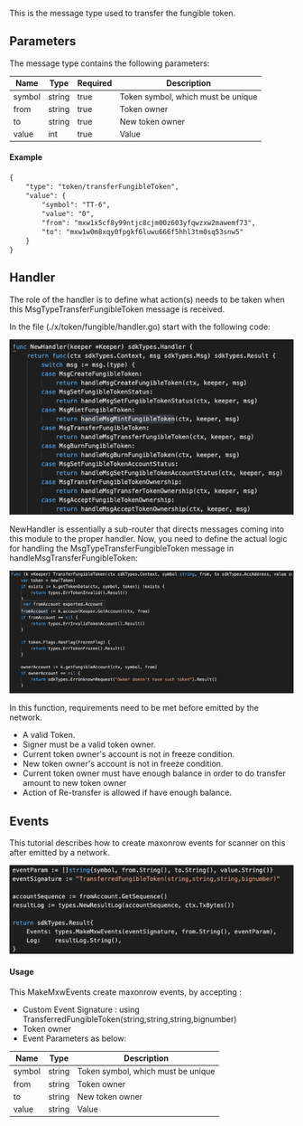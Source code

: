 This is the message type used to transfer the fungible token.


## Parameters

The message type contains the following parameters:

| Name | Type | Required | Description                 |
| ---- | ---- | -------- | --------------------------- |
| symbol | string | true   | Token symbol, which must be unique| | 
| from | string | true   | Token owner| | 
| to | string | true   | New token owner| | 
| value | int | true   | Value| | 


#### Example
```
{
    "type": "token/transferFungibleToken",
    "value": {
        "symbol": "TT-6",
        "value": "0",
        "from": "mxw1x5cf8y99ntjc8cjm00z603yfqwzxw2mawemf73",
        "to": "mxw1w0m8xqy0fpgkf6luwu666f5hhl3tm0sq53snw5"
    }
}
```

## Handler

The role of the handler is to define what action(s) needs to be taken when this MsgTypeTransferFungibleToken message is received.

In the file (./x/token/fungible/handler.go) start with the following code:

![Image-1](../pic/AcceptFungibleTokenOwnership_01.png)


NewHandler is essentially a sub-router that directs messages coming into this module to the proper handler.
Now, you need to define the actual logic for handling the MsgTypeTransferFungibleToken message in handleMsgTransferFungibleToken:

![Image-2](../pic/TransferFungibleToken_02.png)


In this function, requirements need to be met before emitted by the network.  

* A valid Token.
* Signer must be a valid token owner.
* Current token owner's account is not in freeze condition.
* New token owner's account is not in freeze condition.
* Current token owner must have enough balance in order to do transfer amount to new token owner
* Action of Re-transfer is allowed if have enough balance.


## Events
This tutorial describes how to create maxonrow events for scanner on this after emitted by a network.

![Image-1](../pic/TransferFungibleToken_03.png)  


#### Usage
This MakeMxwEvents create maxonrow events, by accepting :

* Custom Event Signature : using TransferredFungibleToken(string,string,string,bignumber)
* Token owner
* Event Parameters as below: 

| Name | Type | Description                 |
| ---- | ---- | --------------------------- |
| symbol | string | Token symbol, which must be unique| | 
| from | string | Token owner| | 
| to | string | New token owner| | 
| value | string | Value| | 

